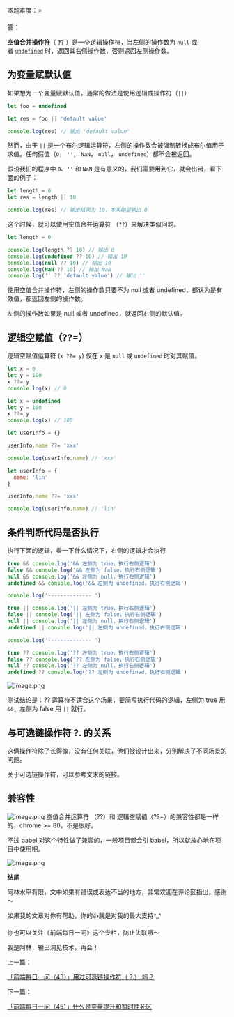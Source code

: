 本题难度：⭐

答：

**空值合并操作符**（ **`??`** ）是一个逻辑操作符，当左侧的操作数为 [`null`](https://developer.mozilla.org/zh-CN/docs/Web/JavaScript/Reference/Global_Objects/null) 或者 [`undefined`](https://developer.mozilla.org/zh-CN/docs/Web/JavaScript/Reference/Global_Objects/undefined) 时，返回其右侧操作数，否则返回左侧操作数。

## 为变量赋默认值

如果想为一个变量赋默认值，通常的做法是使用逻辑或操作符（`||`）

```js
let foo = undefined

let res = foo || 'default value'

console.log(res) // 输出 'default value'
```

然而，由于 `||` 是一个布尔逻辑运算符，左侧的操作数会被强制转换成布尔值用于求值。任何假值（`0`， `''`， `NaN`， `null`， `undefined`）都不会被返回。

假设我们的程序中 `0`、`''` 和 `NaN` 是有意义的，我们需要用到它，就会出错，看下面的例子：

```js
let length = 0
let res = length || 10

console.log(res) // 输出结果为 10，本来期望输出 0
```
这个时候，就可以使用空值合并运算符 （`??`）来解决类似问题。

```js
let length = 0

console.log(length ?? 10) // 输出 0
console.log(undefined ?? 10) // 输出 10 
console.log(null ?? 10) // 输出 10 
console.log(NaN ?? 10) // 输出 NaN
console.log('' ?? 'default value') // 输出 ''
```
使用空值合并操作符，左侧的操作数只要不为 null 或者 undefined，都认为是有效值，都返回左侧的操作数。

左侧的操作数如果是 null 或者 undefined，就返回右侧的默认值。

## 逻辑空赋值（??=）

逻辑空赋值运算符 (`x ??= y`) 仅在 `x` 是 `null` 或 `undefined` 时对其赋值。

```js
let x = 0
let y = 100
x ??= y
console.log(x) // 0
```
```js
let x = undefined
let y = 100
x ??= y
console.log(x) // 100
```
```js
let userInfo = {}

userInfo.name ??= 'xxx'

console.log(userInfo.name) // 'xxx'
```
```js
let userInfo = {
  name: 'lin'
}

userInfo.name ??= 'xxx'

console.log(userInfo.name) // 'lin'
```

## 条件判断代码是否执行

执行下面的逻辑，看一下什么情况下，右侧的逻辑才会执行

```js
true && console.log('&& 左侧为 true，执行右侧逻辑')
false && console.log('&& 左侧为 false，执行右侧逻辑')
null && console.log('&& 左侧为 null，执行右侧逻辑')
undefined && console.log('&& 左侧为 undefined，执行右侧逻辑')

console.log('-------------- ')

true || console.log('|| 左侧为 true，执行右侧逻辑')
false || console.log('|| 左侧为 false，执行右侧逻辑')
null || console.log('|| 左侧为 null，执行右侧逻辑')
undefined || console.log('|| 左侧为 undefined，执行右侧逻辑')

console.log('-------------- ')

true ?? console.log('?? 左侧为 true，执行右侧逻辑')
false ?? console.log('?? 左侧为 false，执行右侧逻辑')
null ?? console.log('?? 左侧为 null，执行右侧逻辑')
undefined ?? console.log('?? 左侧为 undefined，执行右侧逻辑')
```
![image.png](https://p6-juejin.byteimg.com/tos-cn-i-k3u1fbpfcp/6271fcb4691f4fd19ede9e1beba80199~tplv-k3u1fbpfcp-watermark.image?)

测试结论是：?? 运算符不适合这个场景，要简写执行代码的逻辑，左侧为 true 用 `&&`，左侧为 false 用 `||` 就行。



## 与可选链操作符 ?. 的关系

这俩操作符除了长得像，没有任何关联，他们被设计出来，分别解决了不同场景的问题。

关于可选链操作符，可以参考文末的链接。

## 兼容性


![image.png](https://p9-juejin.byteimg.com/tos-cn-i-k3u1fbpfcp/7a7723331fe64f8eab07bf63f9565757~tplv-k3u1fbpfcp-watermark.image?)
空值合并运算符 （??）和 逻辑空赋值（??=）的兼容性都是一样的，chrome >= 80，不是很好。

不过 babel 对这个特性做了兼容的，一般项目都会引 babel，所以就放心地在项目中使用吧。


![image.png](https://p9-juejin.byteimg.com/tos-cn-i-k3u1fbpfcp/4ad03d81b8c74557a1ba22ac6732a42d~tplv-k3u1fbpfcp-watermark.image?)


**结尾**

阿林水平有限，文中如果有错误或表达不当的地方，非常欢迎在评论区指出，感谢～

如果我的文章对你有帮助，你的👍就是对我的最大支持^_^

你也可以关注《前端每日一问》这个专栏，防止失联哦～

我是阿林，输出洞见技术，再会！

上一篇：

[「前端每日一问（43）」用过可选链操作符（ ?.） 吗？](https://github.com/wlllyfor/question-everyday/blob/main/Blog/43.%E7%94%A8%E8%BF%87%E5%8F%AF%E9%80%89%E9%93%BE%E6%93%8D%E4%BD%9C%E7%AC%A6%EF%BC%88%20%3F.%EF%BC%89%20%E5%90%97%EF%BC%9F.md)

下一篇：

[「前端每日一问（45）」什么是变量提升和暂时性死区](https://juejin.cn/post/7084045029806702628)